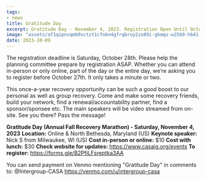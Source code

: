 ```yaml
---
tags:
- news
title: Gratitude Day
excerpt: Gratitude Day - November 4, 2023. Registration Open Until October 28, 2023
image: "assets/af1qipnvqmb0sctzt1cfobn4gfrqbruy2zo89i-gkmqs-w2560-h641.jpg"
date: 2023-10-09
---
```


The registration deadline is Saturday, October 28th. Please help the planning committee prepare by registration ASAP. Whether you can attend in-person or only online, part of the day or the entire day, we’re asking you to register before October 27th. It only takes a minute or two.

This once-a-year recovery opportunity can be such a good boost to our personal as well as group recovery. Come and make some recovery friends, build your network, find a renewal/accountability partner, find a sponsor/sponsee etc. The main speakers will be video streamed from on-site. See you there? Pass the message!


**Gratitude Day (Annual Fall Recovery Marathon) - Saturday, November 4, 2023**
**Location:** Online & North Bethesda, Maryland (US)
**Keynote speaker:** Nick S from Milwaukee, WI (US)
**Cost in-person or online:** $10
**Cost with lunch:** $30
**Check website for updates:** https://www.casaig.org/events
**To register:** https://forms.gle/B2PfiLFsreptka3AA

You can send payment on Venmo mentioning "Gratitude Day" in comments to: @Intergroup-CASA
https://venmo.com/u/intergroup-casa